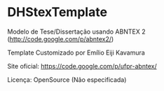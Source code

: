 # DHStexTemplate
Modelo de Tese/Dissertação usando ABNTEX 2 (http://code.google.com/p/abntex2/)

Template Customizado por Emílio Eiji Kavamura

Site oficial: https://code.google.com/p/ufpr-abntex/

Licença: OpenSource (Não especificada)

